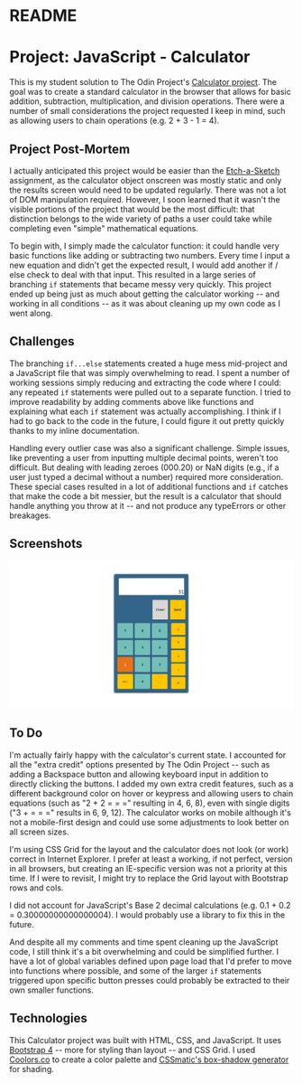 # README

# Project: JavaScript - Calculator #

This is my student solution to The Odin Project's [Calculator project](https://www.theodinproject.com/lessons/calculator).  The goal was to create a standard calculator in the browser that allows for basic addition, subtraction, multiplication, and division operations.  There were a number of small considerations the project requested I keep in mind, such as allowing users to chain operations (e.g. 2 + 3 - 1 = 4).

## Project Post-Mortem ##

I actually anticipated this project would be easier than the [Etch-a-Sketch](https://github.com/jwern/etch-a-sketch) assignment, as the calculator object onscreen was mostly static and only the results screen would need to be updated regularly.  There was not a lot of DOM manipulation required.  However, I soon learned that it wasn't the visible portions of the project that would be the most difficult: that distinction belongs to the wide variety of paths a user could take while completing even "simple" mathematical equations.

To begin with, I simply made the calculator function: it could handle very basic functions like adding or subtracting two numbers.  Every time I input a new equation and didn't get the expected result, I would add another if / else check to deal with that input.  This resulted in a large series of branching `if` statements that became messy very quickly.  This project ended up being just as much about getting the calculator working -- and working in all conditions -- as it was about cleaning up my own code as I went along.

## Challenges ##

The branching `if...else` statements created a huge mess mid-project and a JavaScript file that was simply overwhelming to read.  I spent a number of working sessions simply reducing and extracting the code where I could: any repeated `if` statements were pulled out to a separate function.  I tried to improve readability by adding comments above like functions and explaining what each `if` statement was actually accomplishing.  I think if I had to go back to the code in the future, I could figure it out pretty quickly thanks to my inline documentation.

Handling every outlier case was also a significant challenge.  Simple issues, like preventing a user from inputting multiple decimal points, weren't too difficult.  But dealing with leading zeroes (000.20) or NaN digits (e.g., if a user just typed a decimal without a number) required more consideration.  These special cases resulted in a lot of additional functions and `if` catches that make the code a bit messier, but the result is a calculator that should handle anything you throw at it -- and not produce any typeErrors or other breakages.

## Screenshots ##

![Desktop view screenshot](/images/calculator_screenshot.png)

## To Do ##

I'm actually fairly happy with the calculator's current state.  I accounted for all the "extra credit" options presented by The Odin Project -- such as adding a Backspace button and allowing keyboard input in addition to directly clicking the buttons.  I added my own extra credit features, such as a different background color on hover or keypress and allowing users to chain equations (such as "2 + 2 = = =" resulting in 4, 6, 8), even with single digits ("3 + = = =" results in 6, 9, 12). The calculator works on mobile although it's not a mobile-first design and could use some adjustments to look better on all screen sizes.

I'm using CSS Grid for the layout and the calculator does not look (or work) correct in Internet Explorer.  I prefer at least a working, if not perfect, version in all browsers, but creating an IE-specific version was not a priority at this time.  If I were to revisit, I might try to replace the Grid layout with Bootstrap rows and cols.

I did not account for JavaScript's Base 2 decimal calculations (e.g. 0.1 + 0.2 = 0.30000000000000004).  I would probably use a library to fix this in the future.

And despite all my comments and time spent cleaning up the JavaScript code, I still think it's a bit overwhelming and could be simplified further.  I have a lot of global variables defined upon page load that I'd prefer to move into functions where possible, and some of the larger `if` statements triggered upon specific button presses could probably be extracted to their own smaller functions.

## Technologies ##

This Calculator project was built with HTML, CSS, and JavaScript.  It uses [Bootstrap 4](https://getbootstrap.com/) -- more for styling than layout -- and CSS Grid.  I used [Coolors.co](https://coolors.co/) to create a color palette and [CSSmatic's box-shadow generator](https://www.cssmatic.com/box-shadow) for shading.


